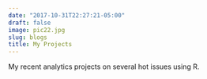 ```yaml
---
date: "2017-10-31T22:27:21-05:00"
draft: false
image: pic22.jpg
slug: blogs
title: My Projects
---
```


My recent analytics projects on several hot issues using R.